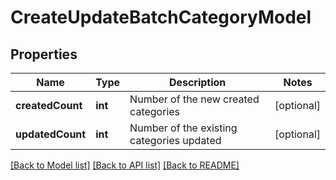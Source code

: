 # CreateUpdateBatchCategoryModel

## Properties
Name | Type | Description | Notes
------------ | ------------- | ------------- | -------------
**createdCount** | **int** | Number of the new created categories | [optional] 
**updatedCount** | **int** | Number of the existing categories updated | [optional] 

[[Back to Model list]](../../README.md#documentation-for-models) [[Back to API list]](../../README.md#documentation-for-api-endpoints) [[Back to README]](../../README.md)


